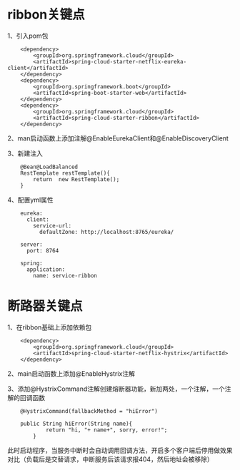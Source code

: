 # ribbon关键点

1、引入pom包

```
    <dependency>                                                            
        <groupId>org.springframework.cloud</groupId>                        
        <artifactId>spring-cloud-starter-netflix-eureka-client</artifactId> 
    </dependency>                                                           
    <dependency>                                                            
        <groupId>org.springframework.boot</groupId>                         
        <artifactId>spring-boot-starter-web</artifactId>                    
    </dependency>                                                           
    <dependency>                                                            
        <groupId>org.springframework.cloud</groupId>                        
        <artifactId>spring-cloud-starter-ribbon</artifactId>                
    </dependency>                                                                                                                   
```

2、man启动函数上添加注解@EnableEurekaClient和@EnableDiscoveryClient

3、新建注入

```
    @Bean@LoadBalanced
    RestTemplate restTemplate(){
        return  new RestTemplate();
    }
```

4、配置yml属性

```
    eureka:
      client:
        service-url:
          defaultZone: http://localhost:8765/eureka/
    
    server:
      port: 8764
    
    spring:
      application:
        name: service-ribbon
```

# 断路器关键点

1、在ribbon基础上添加依赖包

```
    <dependency>                                                     
        <groupId>org.springframework.cloud</groupId>                 
        <artifactId>spring-cloud-starter-netflix-hystrix</artifactId>
    </dependency>                                                    
```

2、main启动函数上添加@EnableHystrix注解

3、添加@HystrixCommand注解创建熔断器功能，新加两处，一个注解，一个注解的回调函数

```
    @HystrixCommand(fallbackMethod = "hiError")
```
```
    public String hiError(String name){
            return "hi, "+ name+", sorry, error!";
        }
```

此时启动程序，当服务中断时会自动调用回调方法，开启多个客户端后停用做效果对比（负载后是交替请求，中断服务后该请求报404，然后地址会被移除）


